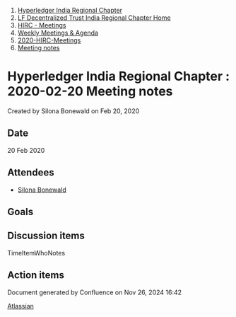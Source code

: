 1. [Hyperledger India Regional Chapter](index.html)
2. [LF Decentralized Trust India Regional Chapter Home](LF-Decentralized-Trust-India-Regional-Chapter-Home_19169282.html)
3. [HIRC - Meetings](HIRC---Meetings_19169350.html)
4. [Weekly Meetings &amp; Agenda](19169352.html)
5. [2020-HIRC-Meetings](2020-HIRC-Meetings_19169301.html)
6. [Meeting notes](Meeting-notes_19169300.html)

# Hyperledger India Regional Chapter : 2020-02-20 Meeting notes

Created by Silona Bonewald on Feb 20, 2020

## Date

20 Feb 2020

## Attendees

- [Silona Bonewald](https://lf-hyperledger.atlassian.net/wiki/people/712020:60ad7903-c627-4d15-ac02-e45d3098bd8e?ref=confluence)

## Goals

## Discussion items

TimeItemWhoNotes

## Action items

Document generated by Confluence on Nov 26, 2024 16:42

[Atlassian](http://www.atlassian.com/)
